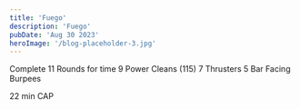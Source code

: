 ```yaml
---
title: 'Fuego'
description: 'Fuego'
pubDate: 'Aug 30 2023'
heroImage: '/blog-placeholder-3.jpg'
---
```

Complete 11 Rounds for time
9 Power Cleans (115)
7 Thrusters 
5 Bar Facing Burpees

22 min CAP
